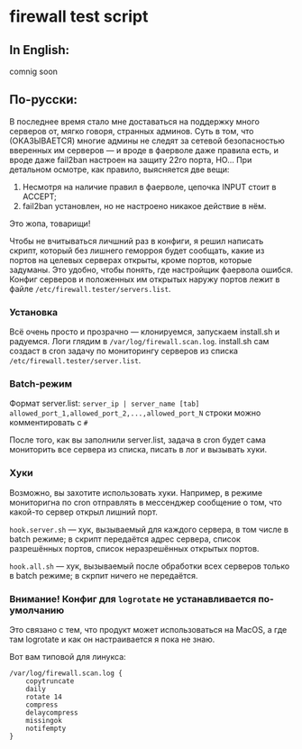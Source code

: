 # firewall test script
## In English:
comnig soon

## По-русски:
В последнее время стало мне доставаться на поддержку много серверов от, мягко говоря, странных админов. Суть в том, что (ОКАЗЫВАЕТСЯ) многие админы не следят за сетевой безопасностью вверенных им серверов — и вроде в фаерволе даже правила есть, и вроде даже fail2ban настроен на защиту 22го порта, НО... При детальном осмотре, как правило, выясняется две вещи:
1. Несмотря на наличие правил в фаерволе, цепочка INPUT стоит в ACCEPT;
2. fail2ban установлен, но не настроено никакое действие в нём.

Это жопа, товарищи!

Чтобы не вчитываться личшний раз в конфиги, я решил написать скрипт, который без лишнего геморроя будет сообщать, какие из портов на целевых серверах открыты, кроме портов, которые задуманы. Это удобно, чтобы понять, где настройщик фаервола ошибся.
Конфиг серверов и положенных им открытых наружу портов лежит в файле `/etc/firewall.tester/servers.list`.

### Установка
Всё очень просто и прозрачно — клонируемся, запускаем install.sh и радуемся. Логи глядим в `/var/log/firewall.scan.log`.
install.sh сам создаст в cron задачу по мониторингу серверов из списка `/etc/firewall.tester/server.list`.

### Batch-режим
Формат server.list:
`server_ip | server_name [tab] allowed_port_1,allowed_port_2,...,allowed_port_N`
строки можно комментировать с `#`

После того, как вы заполнили server.list, задача в cron будет сама мониторить все сервера из списка, писать в лог и вызывать хуки.

### Хуки
Возможно, вы захотите использовать хуки. Например, в режиме мониторигна по cron отправлять в мессенджер сообщение о том, что какой-то сервер открыл лишний порт.

`hook.server.sh` — хук, вызываемый для каждого сервера, в том числе в batch режиме; в скрипт передаётся адрес сервера, список разрешённых портов, список неразрешённых открытых портов.

`hook.all.sh` — хук, вызываемый после обработки всех серверов только в batch режиме; в скрпит ничего не передаётся.

### Внимание! Конфиг для `logrotate` не устанавливается по-умолчанию
Это связано с тем, что продукт может использоваться на MacOS, а где там logrotate и как он настраивается я пока не знаю.

Вот вам типовой для линукса:
```
/var/log/firewall.scan.log {
    copytruncate
    daily
    rotate 14
    compress
    delaycompress
    missingok
    notifempty
}
```
